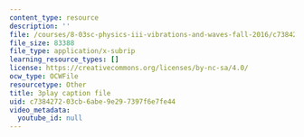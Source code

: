 ```yaml
---
content_type: resource
description: ''
file: /courses/8-03sc-physics-iii-vibrations-and-waves-fall-2016/c738427203cb6abe9e297397f6e7fe44_T2n6fVybLcU.srt
file_size: 83388
file_type: application/x-subrip
learning_resource_types: []
license: https://creativecommons.org/licenses/by-nc-sa/4.0/
ocw_type: OCWFile
resourcetype: Other
title: 3play caption file
uid: c7384272-03cb-6abe-9e29-7397f6e7fe44
video_metadata:
  youtube_id: null
---
```

